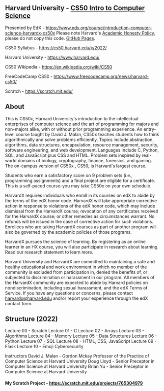 ## Harvard University - [CS50 Intro to Computer Science](https://cs50.harvard.edu/x/2022/)
Presented by EdX - https://www.edx.org/course/introduction-computer-science-harvardx-cs50x
Please note Harvard's [Academic Honesty Policy](https://cs50.harvard.edu/x/2022/honesty/), please do not copy this code.
[GitHub Pages](https://pages.github.com/).

CS50 Syllabus - https://cs50.harvard.edu/x/2022/

Harvard University - https://www.harvard.edu/

CS50 Wikipedia - https://en.wikipedia.org/wiki/CS50

FreeCodeCamp CS50 - https://www.freecodecamp.org/news/harvard-cs50/

Scratch - https://scratch.mit.edu/

## About
This is CS50x, Harvard University's introduction to the intellectual enterprises of computer science and the art of programming for majors and non-majors alike, with or without prior programming experience. An entry-level course taught by David J. Malan, CS50x teaches students how to think algorithmically and solve problems efficiently. Topics include abstraction, algorithms, data structures, encapsulation, resource management, security, software engineering, and web development. Languages include C, Python, SQL, and JavaScript plus CSS and HTML. Problem sets inspired by real-world domains of biology, cryptography, finance, forensics, and gaming. The on-campus version of CS50x , CS50, is Harvard's largest course.

Students who earn a satisfactory score on 9 problem sets (i.e., programming assignments) and a final project are eligible for a certificate. This is a self-paced course–you may take CS50x on your own schedule.

HarvardX requires individuals who enroll in its courses on edX to abide by the terms of the edX honor code. HarvardX will take appropriate corrective action in response to violations of the edX honor code, which may include dismissal from the HarvardX course; revocation of any certificates received for the HarvardX course; or other remedies as circumstances warrant. No refunds will be issued in the case of corrective action for such violations. Enrollees who are taking HarvardX courses as part of another program will also be governed by the academic policies of those programs.

HarvardX pursues the science of learning. By registering as an online learner in an HX course, you will also participate in research about learning. Read our research statement to learn more.

Harvard University and HarvardX are committed to maintaining a safe and healthy educational and work environment in which no member of the community is excluded from participation in, denied the benefits of, or subjected to discrimination or harassment in our program. All members of the HarvardX community are expected to abide by Harvard policies on nondiscrimination, including sexual harassment, and the edX Terms of Service. If you have any questions or concerns, please contact harvardx@harvard.edu and/or report your experience through the edX contact form.

## Structure (2022)
Lecture 00 - Scratch
Lecture 01 - C
Lecture 02 - Arrays
Lecture 03 - Algorithms
Lecture 04 - Memory
Lecture 05 - Data Structures
Lecture 06 - Python
Lecture 07 - SQL
Lecture 08 - HTML, CSS, JavaScript
Lecture 09 - Flask
Lecture 10 - Emoji
Cybersecurity

Instructors
David J. Malan - Gordon Mckay Professor of the Practice of Computer Science at Harvard University
Doug Lloyd - Senior Preceptor in Computer Science at Harvard University
Brian Yu - Senior Preceptor in Computer Science at Harvard University

#### My Scratch Project - https://scratch.mit.edu/projects/765304979
